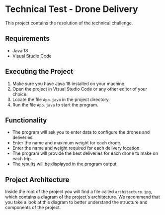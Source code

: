 # Technical Test - Drone Delivery

This project contains the resolution of the technical challenge.

## Requirements

- Java 18
- Visual Studio Code

## Executing the Project

1. Make sure you have Java 18 installed on your machine.
2. Open the project in Visual Studio Code or any other editor of your choice.
3. Locate the file `App.java` in the project directory.
4. Run the file `App.java` to start the program.

## Functionality

- The program will ask you to enter data to configure the drones and deliveries.
- Enter the name and maximum weight for each drone.
- Enter the name and weight required for each delivery location.
- The program will provide the best deliveries for each drone to make on each trip.
- The results will be displayed in the program output.

## Project Architecture

Inside the root of the project you will find a file called `architecture.jpg`, which contains a diagram of the project's architecture. We recommend that you take a look at this diagram to better understand the structure and components of the project.
